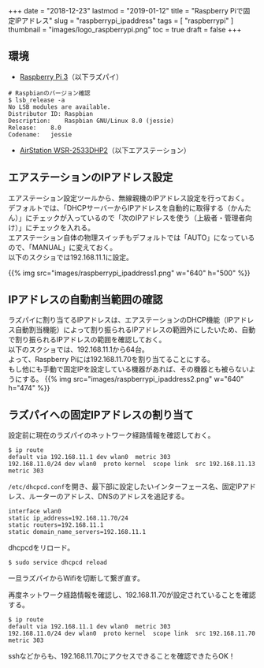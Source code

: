 +++
date = "2018-12-23"
lastmod = "2019-01-12"
title = "Raspberry Piで固定IPアドレス"
slug = "raspberrypi_ipaddress"
tags = [
  "raspberrypi"
]
thumbnail = "images/logo_raspberrypi.png"
toc = true
draft = false
+++

## 環境



- [Raspberry Pi 3](https://amzn.to/2CfAtMA)（以下ラズパイ）  
```
# Raspbianのバージョン確認
$ lsb_release -a
No LSB modules are available.
Distributor ID:	Raspbian
Description:	Raspbian GNU/Linux 8.0 (jessie)
Release:	8.0
Codename:	jessie
```
- [AirStation WSR-2533DHP2](https://amzn.to/2D5z1Oo)（以下エアステーション）  

## エアステーションのIPアドレス設定
エアステーション設定ツールから、無線親機のIPアドレス設定を行っておく。  
デフォルトでは、「DHCPサーバーからIPアドレスを自動的に取得する（かんたん）」にチェックが入っているので「次のIPアドレスを使う（上級者・管理者向け）」にチェックを入れる。  
エアステーション自体の物理スイッチもデフォルトでは「AUTO」になっているので、「MANUAL」に変えておく。  
以下のスクショでは192.168.11.1に設定。  

{{% img src="images/raspberrypi_ipaddress1.png" w="640" h="500" %}}

## IPアドレスの自動割当範囲の確認

ラズパイに割り当てるIPアドレスは、エアステーションのDHCP機能（IPアドレス自動割当機能）によって割り振られるIPアドレスの範囲外にしたいため、自動で割り振られるIPアドレスの範囲を確認しておく。  
以下のスクショでは、192.168.11.1から64台。  
よって、Raspberry Piには192.168.11.70を割り当てることにする。  
もし他にも手動で固定IPを設定している機器があれば、その機器とも被らないようにする。
{{% img src="images/raspberrypi_ipaddress2.png" w="640" h="474" %}}

## ラズパイへの固定IPアドレスの割り当て

設定前に現在のラズパイのネットワーク経路情報を確認しておく。

```
$ ip route
default via 192.168.11.1 dev wlan0  metric 303 
192.168.11.0/24 dev wlan0  proto kernel  scope link  src 192.168.11.13  metric 303 
```

`/etc/dhcpcd.conf`を開き、最下部に設定したいインターフェース名、固定IPアドレス、ルーターのアドレス、DNSのアドレスを追記する。

```
interface wlan0
static ip_address=192.168.11.70/24
static routers=192.168.11.1
static domain_name_servers=192.168.11.1
```

dhcpcdをリロード。

```
$ sudo service dhcpcd reload
```
一旦ラズパイからWifiを切断して繋ぎ直す。

再度ネットワーク経路情報を確認し、192.168.11.70が設定されていることを確認する。

```
$ ip route
default via 192.168.11.1 dev wlan0  metric 303 
192.168.11.0/24 dev wlan0  proto kernel  scope link  src 192.168.11.70  metric 303 
```

sshなどからも、192.168.11.70にアクセスできることを確認できたらOK！
